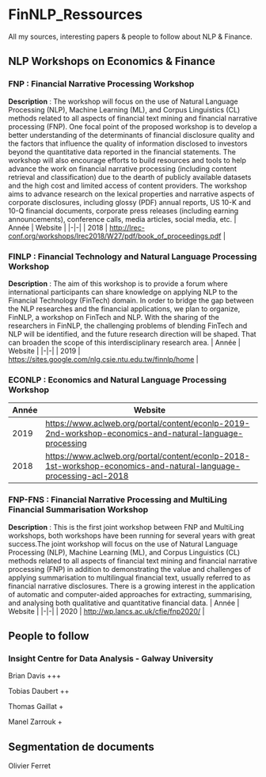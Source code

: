 # FinNLP_Ressources
All my sources, interesting papers &amp; people to follow about NLP &amp; Finance.

## NLP Workshops on Economics & Finance 
### FNP : Financial Narrative Processing Workshop
**Description** : The workshop will focus on the use of Natural Language Processing (NLP), Machine Learning (ML), and Corpus Linguistics (CL) methods related to all aspects of financial text mining and financial narrative processing (FNP). One focal point of the proposed workshop is to develop a better understanding of the determinants of financial disclosure quality and the factors that influence the quality of information disclosed to investors beyond the quantitative data reported in the financial statements. The workshop will also encourage efforts to build resources and tools to help advance the work on financial narrative processing (including content retrieval and classification) due to the dearth of publicly available datasets and the high cost and limited access of content providers. The workshop aims to advance research on the lexical properties and narrative aspects of corporate disclosures, including glossy (PDF) annual reports, US 10-K and 10-Q financial documents, corporate press releases (including earning announcements), conference calls, media articles, social media, etc.
| Année | Website |
|-|-|
| 2018 | http://lrec-conf.org/workshops/lrec2018/W27/pdf/book_of_proceedings.pdf |

### FINLP : Financial Technology and Natural Language Processing Workshop
**Description** : The aim of this workshop is to provide a forum where international participants can share knowledge on applying NLP to the Financial Technology (FinTech) domain. In order to bridge the gap between the NLP researches and the financial applications, we plan to organize, FinNLP, a workshop on FinTech and NLP. With the sharing of the researchers in FinNLP, the challenging problems of blending FinTech and NLP will be identified, and the future research direction will be shaped. That can broaden the scope of this interdisciplinary research area.
| Année | Website |
|-|-|
| 2019 | https://sites.google.com/nlg.csie.ntu.edu.tw/finnlp/home |

### ECONLP : Economics and Natural Language Processing Workshop
| Année | Website |
|-|-|
| 2019 | https://www.aclweb.org/portal/content/econlp-2019-2nd-workshop-economics-and-natural-language-processing |
| 2018 | https://www.aclweb.org/portal/content/econlp-2018-1st-workshop-economics-and-natural-language-processing-acl-2018 |

### FNP-FNS : Financial Narrative Processing and MultiLing Financial Summarisation Workshop
**Description** : This is the first joint workshop between FNP and MultiLing workshops, both workshops have been running for several years with great success.The joint workshop will focus on the use of Natural Language Processing (NLP), Machine Learning (ML), and Corpus Linguistics (CL) methods related to all aspects of financial text mining and financial narrative processing (FNP) in addition to demonstrating the value and challenges of applying summarisation to multilingual financial text, usually referred to as financial narrative disclosures. There is a growing interest in the application of automatic and computer-aided approaches for extracting, summarising, and analysing both qualitative and quantitative financial data.
| Année | Website |
|-|-|
| 2020 | http://wp.lancs.ac.uk/cfie/fnp2020/ |


## People to follow
### Insight Centre for Data Analysis - Galway University
Brian Davis +++

Tobias Daubert ++

Thomas Gaillat +

Manel Zarrouk +


## Segmentation de documents
Olivier Ferret
